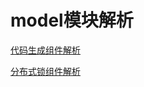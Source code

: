 
model模块解析
===================

[代码生成组件解析](https://github.com/dqeasycloud/easy-cloud/tree/develop/easy-cloud-parent/easy-cloud-core/%E5%AD%90%E5%8A%9F%E8%83%BD%E8%AF%B4%E6%98%8E%E6%96%87%E6%A1%A3/%E4%BB%A3%E7%A0%81%E7%94%9F%E6%88%90%E8%AF%B4%E6%98%8E%E6%96%87%E6%A1%A3)

[分布式锁组件解析](https://github.com/dqeasycloud/easy-cloud/tree/develop/easy-cloud-parent/easy-cloud-core/%E5%AD%90%E5%8A%9F%E8%83%BD%E8%AF%B4%E6%98%8E%E6%96%87%E6%A1%A3/%E5%88%86%E5%B8%83%E5%BC%8F%E9%94%81%E8%AF%B4%E6%98%8E%E6%96%87%E6%A1%A3)



